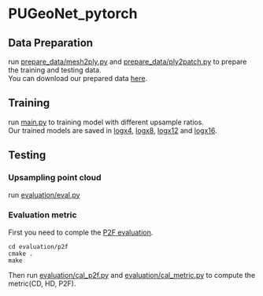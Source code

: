 # PUGeoNet_pytorch  
## Data Preparation  
run [prepare_data/mesh2ply.py](prepare_data/mesh2ply.py) and [prepare_data/ply2patch.py](prepare_data/ply2patch.py) to prepare the training and testing data.  
You can download our prepared data [here](https://tjueducn-my.sharepoint.com/:f:/g/personal/rsy6318_tju_edu_cn/EqwtghjBbURFvM6eymC8C3cBdA4aE1EaaPuitk02YwGP8w?e=cLbdsm).
## Training
run [main.py](main.py) to training model with different upsample ratios.  
Our trained models are saved in [logx4](https://github.com/rsy6318/PUGeoNet_pytorch/tree/main/log_x4), [logx8](https://github.com/rsy6318/PUGeoNet_pytorch/tree/main/log_x8), [logx12](https://github.com/rsy6318/PUGeoNet_pytorch/tree/main/log_x12) and [logx16](https://github.com/rsy6318/PUGeoNet_pytorch/tree/main/log_x16).  
## Testing
### Upsampling point cloud
run [evaluation/eval.py](evaluation/eval.py)  
### Evaluation metric

First you need to comple the [P2F evaluation](https://github.com/yulequan/PU-Net).  
```  
cd evaluation/p2f  
cmake .  
make  
```  
Then run [evaluation/cal_p2f.py](evaluation/cal_p2f.py) and [evaluation/cal_metric.py](evaluation/cal_metric.py) to compute the metric(CD, HD, P2F).  
